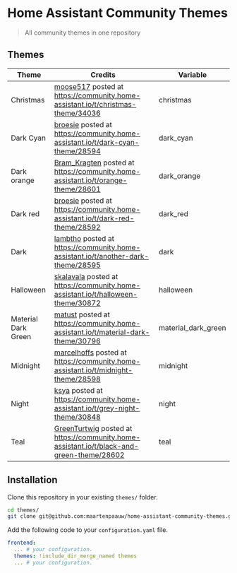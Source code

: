 # Home Assistant Community Themes
> All community themes in one repository

## Themes

| Theme               | Credits                                                                                                                                        | Variable            |
| ------------------- | ---------------------------------------------------------------------------------------------------------------------------------------------- | ------------------- |
| Christmas           | [moose517](https://community.home-assistant.io/u/moose517) posted at https://community.home-assistant.io/t/christmas-theme/34036               | christmas           |
| Dark Cyan           | [broesie](https://community.home-assistant.io/u/broesie) posted at https://community.home-assistant.io/t/dark-cyan-theme/28594                 | dark_cyan           |
| Dark orange         | [Bram_Kragten](https://community.home-assistant.io/u/Bram_Kragten) posted at https://community.home-assistant.io/t/orange-theme/28601          | dark_orange         |
| Dark red            | [broesie](https://community.home-assistant.io/u/broesie) posted at https://community.home-assistant.io/t/dark-red-theme/28592                  | dark_red            |
| Dark                | [lambtho](https://community.home-assistant.io/u/lambtho) posted at https://community.home-assistant.io/t/another-dark-theme/28595              | dark                |
| Halloween           | [skalavala](https://community.home-assistant.io/u/skalavala) posted at https://community.home-assistant.io/t/halloween-theme/30872             | halloween           |
| Material Dark Green | [matust](https://community.home-assistant.io/u/matust) posted at https://community.home-assistant.io/t/material-dark-theme/30796               | material_dark_green |
| Midnight            | [marcelhoffs](https://community.home-assistant.io/u/marcelhoffs) posted at https://community.home-assistant.io/t/midnight-theme/28598          | midnight            |
| Night               | [ksya](https://community.home-assistant.io/u/ksya) posted at https://community.home-assistant.io/t/grey-night-theme/30848                      | night               |
| Teal                | [GreenTurtwig](https://community.home-assistant.io/u/GreenTurtwig) posted at https://community.home-assistant.io/t/black-and-green-theme/28602 | teal                |

## Installation

Clone this repository in your existing `themes/` folder.

```bash
cd themes/
git clone git@github.com:maartenpaauw/home-assistant-community-themes.git
```

Add the following code to your `configuration.yaml` file.

```yaml
frontend:
  ... # your configuration.
  themes: !include_dir_merge_named themes
  ... # your configuration.
```
